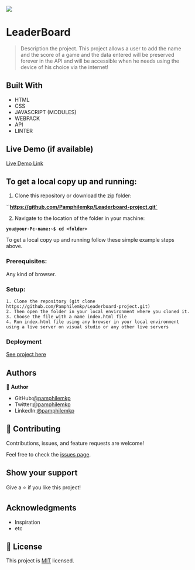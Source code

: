 ![](https://img.shields.io/badge/Microverse-blueviolet)

# LeaderBoard

> Description the project.
This project allows a user to add the name and the score of a game and the data entered will be preserved forever in the API and will be accessible when he needs using the device of his choice via the internet!


## Built With

- HTML
- CSS
- JAVASCRIPT (MODULES)
- WEBPACK
- API
- LINTER

## Live Demo (if available)

[Live Demo Link](https://pamphilemkp.github.io/Leaderboard-project/)


## To get a local copy up and running:

1. Clone this repository or download the zip folder:

**``https://github.com/Pamphilemkp/Leaderboard-project.git`**

2. Navigate to the location of the folder in your machine:

**``you@your-Pc-name:~$ cd <folder>``**

To get a local copy up and running follow these simple example steps above.


### Prerequisites: 
Any kind of browser. 

### Setup:
    1. Clone the repository (git clone https://github.com/Pamphilemkp/Leaderboard-project.git)
    2. Then open the folder in your local environment where you cloned it.
    3. Choose the file with a name index.html file
    4. Run index.html file using any browser in your local environment using a live server on visual studio or any other live servers


### Deployment

[See project here](https://pamphilemkp.github.io/Leaderboard-project/)

## Authors

👤 **Author**

   - GitHub:[@pamphilemkp](https://github.com/pamphilemkp)
   - Twitter:[@pamphilemkp](https://Twitter.com/PamphileMusonda)
   - LinkedIn:[@pamphilemkp](https://www.linkedin.com/in/pamphile-musonda-2bb8a9237)

## 🤝 Contributing

Contributions, issues, and feature requests are welcome!

Feel free to check the [issues page](https://github.com/Pamphilemkp/Leaderboard-project/issues).

## Show your support

Give a ⭐️ if you like this project!

## Acknowledgments
- Inspiration
- etc

## 📝 License

This project is [MIT](./MIT.md) licensed.
